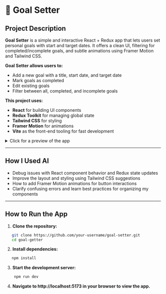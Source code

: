 # 🎯 Goal Setter

## Project Description

**Goal Setter** is a simple and interactive React + Redux app that lets users set personal goals with start and target dates. It offers a clean UI, filtering for completed/incomplete goals, and subtle animations using Framer Motion and Tailwind CSS.

**Goal Setter allows users to:**
- Add a new goal with a title, start date, and target date
- Mark goals as completed
- Edit existing goals
- Filter between all, completed, and incomplete goals

**This project uses:**
- **React** for building UI components
- **Redux Toolkit** for managing global state
- **Tailwind CSS** for styling
- **Framer Motion** for animations
- **Vite** as the front-end tooling for fast development

<details>
  <summary>Click for a preview of the app</summary>

  ![Goal Setter Screenshot](./goal_setter.png)  
  ![Goal Example](./goal_example.png)

</details>

---

## How I Used AI
- Debug issues with React component behavior and Redux state updates
- Improve the layout and styling using Tailwind CSS suggestions
- How to add Framer Motion animations for button interactions
- Clarify confusing errors and learn best practices for organizing my components

---

## How to Run the App

1. **Clone the repository:**

```sh
   git clone https://github.com/your-username/goal-setter.git
   cd goal-getter
```

2. **Install dependencies:**

```sh
   npm install
```

3. **Start the development server:**

```sh
    npm run dev
```

4. **Navigate to http://localhost:5173 in your browser to view the app.**



